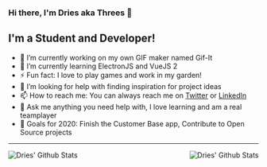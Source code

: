 ### Hi there, I'm Dries aka Threes 👋

## I'm a Student and Developer!

- 🔭 I’m currently working on my own GIF maker named Gif-It
- 🌱 I’m currently learning ElectronJS and VueJS 2
- ⚡ Fun fact: I love to play games and work in my garden!
- 🤔 I’m looking for help with finding inspiration for project ideas
- 📫 How to reach me: You can always reach me on [Twitter](https://twitter.com/_droes_) or [LinkedIn](https://www.linkedin.com/in/dries-verelst/)
- 💬 Ask me anything you need help with, I love learning and am a real teamplayer
- :goal_net: Goals for 2020: Finish the Customer Base app, Contribute to Open Source projects

---

<img align="left" alt="Dries' Github Stats" src="https://github-readme-stats.vercel.app/api?username=threes-was-taken&show_icons=true&hide_border=true" />
<img align="right" alt="Dries' Github Stats" src="https://github-readme-stats.vercel.app/api/top-langs/?username=threes-was-taken&show_icons=true&hide_border=true" />

